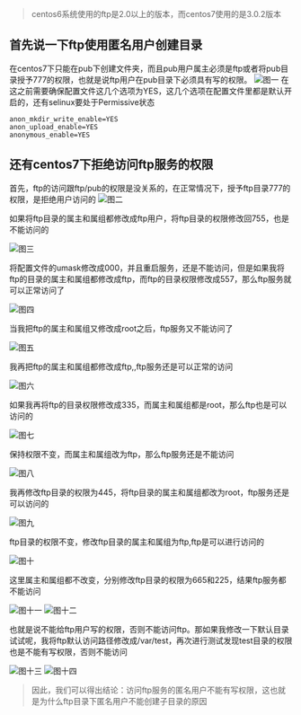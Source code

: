 
> centos6系统使用的ftp是2.0以上的版本，而centos7使用的是3.0.2版本
## 首先说一下ftp使用匿名用户创建目录
在centos7下只能在pub下创建文件夹，而且pub用户属主必须是ftp或者将pub目录授予777的权限，也就是说ftp用户在pub目录下必须具有写的权限。
![图一](http://peofbsx9u.bkt.clouddn.com/18-9-13/63487703.jpg)
在这之前需要确保配置文件这几个选项为YES，这几个选项在配置文件里都是默认开启的，还有selinux要处于Permissive状态
```
anon_mkdir_write_enable=YES
anon_upload_enable=YES
anonymous_enable=YES
```
## 还有centos7下拒绝访问ftp服务的权限
首先，ftp的访问跟ftp/pub的权限是没关系的，在正常情况下，授予ftp目录777的权限，是拒绝用户访问的
![图二](http://peofbsx9u.bkt.clouddn.com/18-9-13/64377833.jpg)

如果将ftp目录的属主和属组都修改成ftp用户，将ftp目录的权限修改回755，也是不能访问的

![图三](http://peofbsx9u.bkt.clouddn.com/18-9-13/10904134.jpg)

将配置文件的umask修改成000，并且重启服务，还是不能访问，但是如果我将ftp的目录的属主和属组都修改成ftp，而ftp的目录权限修改成557，那么ftp服务就可以正常访问了

![图四](http://peofbsx9u.bkt.clouddn.com/18-9-13/98588304.jpg)

当我把ftp的属主和属组又修改成root之后，ftp服务又不能访问了

![图五](http://peofbsx9u.bkt.clouddn.com/18-9-13/77312475.jpg)

我再把ftp的属主和属组都修改成ftp,,ftp服务还是可以正常的访问

![图六](http://peofbsx9u.bkt.clouddn.com/18-9-13/61939290.jpg)

如果我再将ftp的目录权限修改成335，而属主和属组都是root，那么ftp也是可以访问的

![图七](http://peofbsx9u.bkt.clouddn.com/18-9-13/16375443.jpg)

保持权限不变，而属主和属组改为ftp，那么ftp服务还是不能访问

![图八](http://peofbsx9u.bkt.clouddn.com/18-9-13/87405128.jpg)

我再修改ftp目录的权限为445，将ftp目录的属主和属组都改为root，ftp服务还是可以访问的

![图九](http://peofbsx9u.bkt.clouddn.com/18-9-13/93471053.jpg)

ftp目录的权限不变，修改ftp目录的属主和属组为ftp,ftp是可以进行访问的

![图十](http://peofbsx9u.bkt.clouddn.com/18-9-13/72316895.jpg)

这里属主和属组都不改变，分别修改ftp目录的权限为665和225，结果ftp服务都不能访问

![图十一](http://peofbsx9u.bkt.clouddn.com/18-9-13/78582627.jpg)
![图十二](http://peofbsx9u.bkt.clouddn.com/18-9-13/9760739.jpg)

也就是说不能给ftp用户写的权限，否则不能访问ftp。那如果我修改一下默认目录试试呢，我将ftp默认访问路径修改成/var/test，再次进行测试发现test目录的权限也是不能有写权限，否则不能访问

![图十三](http://peofbsx9u.bkt.clouddn.com/18-9-13/29240569.jpg)
![图十四](http://peofbsx9u.bkt.clouddn.com/18-9-13/10166450.jpg)

> 因此，我们可以得出结论：访问ftp服务的匿名用户不能有写权限，这也就是为什么ftp目录下匿名用户不能创建子目录的原因

